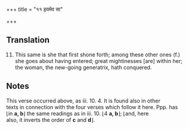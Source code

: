 +++
title = "११ इयमेव सा"

+++
## Translation
11. This same is she that first shone forth; among these other ones (f.)  
she goes about having entered; great mightinesses \[are\] within her;  
the woman, the new-going generatrix, hath conquered.

## Notes
This verse occurred above, as iii. 10. 4. It is found also in other  
texts in connection with the four verses which follow it here. Ppp. has  
⌊in **a, b**⌋ the same readings as in iii. 10. ⌊4 **a, b**⌋; ⌊and, here  
also, it inverts the order of **c** and **d**⌋.
